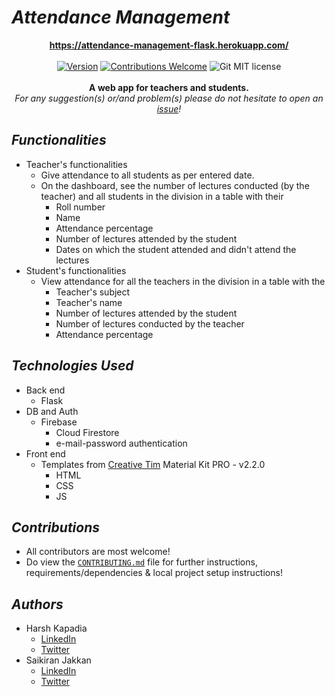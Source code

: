 # ***Attendance Management***
<p align="center">
   <a href="https://attendance-management-flask.herokuapp.com/"><b>https://attendance-management-flask.herokuapp.com/</b></a>
   <br />
   <br />
   <a href="#"><img alt="Version" src="https://img.shields.io/badge/version-1.0.0-green?style=flat-square"></a>
   <a href="https://github.com/HarshKapadia2/attendance_management/blob/master/CONTRIBUTING.md"><img alt="Contributions Welcome" src="https://img.shields.io/badge/contributions-welcome-green?style=flat-square"></a>
   <img alt="Git MIT license" src="https://img.shields.io/github/license/HarshKapadia2/git_basics?style=flat-square">
   <br />
   <br />
   <b>A web app for teachers and students.</b>
   <br />
   <i>For any suggestion(s) or/and problem(s) please do not hesitate to open an <a href="https://github.com/HarshKapadia2/attendance_management/issues">issue</a>!</i>
</p>

## ***Functionalities***
- Teacher's functionalities
   - Give attendance to all students as per entered date.
   - On the dashboard, see the number of lectures conducted (by the teacher) and all students in the division in a table with their
      - Roll number
      - Name
      - Attendance percentage
      - Number of lectures attended by the student
      - Dates on which the student attended and didn't attend the lectures
- Student's functionalities
   - View attendance for all the teachers in the division in a table with the
      - Teacher's subject
      - Teacher's name
      - Number of lectures attended by the student
      - Number of lectures conducted by the teacher
      - Attendance percentage
      
## ***Technologies Used***
- Back end
   - Flask
- DB and Auth
   - Firebase
      - Cloud Firestore
      - e-mail-password authentication
- Front end
   - Templates from [Creative Tim](https://www.creative-tim.com/) Material Kit PRO - v2.2.0
      - HTML
      - CSS
      - JS

## ***Contributions***
- All contributors are most welcome!
- Do view the [`CONTRIBUTING.md`](https://github.com/HarshKapadia2/attendance_management/blob/master/CONTRIBUTING.md) file for further instructions, requirements/dependencies & local project setup instructions!

## ***Authors***
- Harsh Kapadia
   - [LinkedIn](https://www.linkedin.com/in/harsh-kapadia-426999175/)
   - [Twitter](https://twitter.com/harshgkapadia)
- Saikiran Jakkan
   - [LinkedIn](https://www.linkedin.com/in/saikiran-jakkan-939b2a190/)
   - [Twitter](https://twitter.com/saiki_93)
